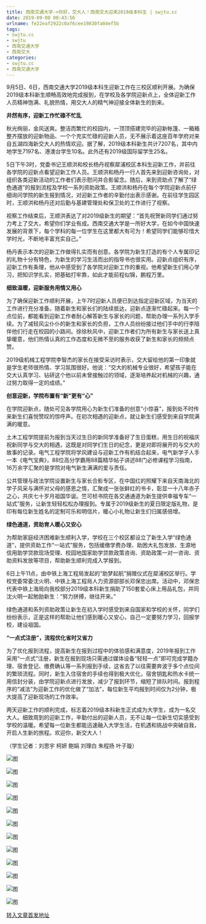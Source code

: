```yaml
---
title: 西南交通大学->你好，交大人！西南交大迎来2019级本科生 | swjtu.cc
date: 2019-09-08 00:43:56
urlname: fe22eaf2922c0af6cee19830fa04ef5b
tags: 
- swjtu.cc
- swjtu
- 西南交通大学
- 西南交大
categories:
- swjtu.cc
- 西南交通大学
---
```



9月5日、6日，西南交通大学2019级本科生迎新工作在三校区顺利开展。为确保2019级本科新生顺畅高效地完成报到，在学校及各学院迎新点上，全体迎新工作人员精神饱满、礼貌热情，用交大人的精气神迎接全体新生的到来。

**井然有序，迎新工作忙碌不忙乱**

秋光绚丽，金风送爽。整洁而繁忙的校园内，一顶顶搭建完毕的迎新帐篷、一箱箱整齐摆放的迎新物品、一个个充实忙碌的迎新人员，无不展示着这座百年学府对来自五湖四海新交大人的热情欢迎。据了解，2019级本科新生共计7207名，其中内地学生7197名、港澳台学生10名。此外还有2019级国际留学生25名。

5日下午3时，党委书记王顺洪和校长杨丹视察犀浦校区本科生迎新工作，并前往各学院的迎新点看望迎新工作人员。王顺洪和杨丹一行人首先来到迎新咨询处，对组织各类迎新活动的工作者们表示慰问并合影留念。随后，来到资助点了解了“绿色通道”的报到流程及学校一系列资助政策。王顺洪和杨丹在每个学院迎新点前仔细询问学院的新生报到情况，对迎新工作者的辛勤付出表示感谢。在前往学生园区时，王顺洪和杨丹还对后勤与基建管理处和保卫处的工作进行了视察。

视察工作结束后，王顺洪表达了对2019级新生的期望：“首先祝贺新同学们通过努力考上了交大，希望你们学业有成。西南交通大学是一所好大学，在如今中国快速发展的背景下，每个学科的每一位学生在这里都大有可为！希望同学们能够珍惜大学时光，不断地丰富充实自己。”

杨丹表示本次的迎新工作做得扎实而有创意。各学院为新生打造的有个人专属印记的礼物十分有特色，为新生的学习生活而出的指导书也很实用。迎新点组织有序，迎新工作有条理，他从中感受到了各学院对迎新工作的重视。他希望新生们用心学习，把知识学扎实，把基础打牢靠，如此才能前程似锦，鹏程万里。

**细致温暖，迎新服务用情又用心**

为了确保迎新工作顺利开展，上午7时迎新人员便已到达指定迎新区域，为当天的工作进行充分准备。随着新生和家长们的陆续抵达，迎新点逐渐忙碌起来。每一个点位前，都能看到迎新工作者耐心解答新生与家长的问题，帮助办理一系列入学手续。为了减轻风尘仆仆的新生和家长的负担，工作人员纷纷接过他们手中的行李陪伴他们行走在校园的小路间。徐徐秋风中，迎新工作者们为所有新生与家长送上真挚暖意，他们热情认真的工作态度和无微不至的服务收获了新生和家长的频频点赞。

2019级机械工程学院李智杰的家长在接受采访时表示，交大留给他的第一印象就是学生老师很热情、学习氛围很好。他说：“交大的机械专业很好，希望孩子能在交大认真学习、钻研这个他以前未曾接触过的领域，逐渐培养起对机械的兴趣，通过努力取得一定的成绩。”

**创意迎新，学院布置有“新”更有“心”**

在学院迎新点，随处可见各学院用心为新生们准备的创意“小惊喜”，报到处不时传来新生们喜悦赞叹的惊呼声。在初次相遇的迎新点，就让新生们感受到来自学院满满的暖意。

土木工程学院提前为报到当天过生日的新同学准备好了生日蛋糕，用生日的祝福庆祝新同学与交大的相遇，这既是对同学们生日的纪念，更是对即将展开的与交大的故事的记录。电气工程学院将学风建设与迎新工作有机结合起来，电气新学子人手一本《电气宝典》，88位高分学霸用88篇精华帖子讲述88门必修课程学习指南，16万余字汇聚的是学院对电气新生满满的爱与责任。

公共管理与政法学院设置新生与家长合影专区，在中国红的照耀下来自天南海北的学子风采与满怀对父母的感恩之情，汇聚成一张张鲜红的书卡，彰显一十八年赤子之心，共庆七十岁月祖国华诞。竺可桢书院在各交通通道为新生提供幸福专车“一站式”服务，让新生轻轻松松办理报到。专属于2019级新生的夏日限定版礼物，是印有每位新生姓名的定制可乐和明信片，暖心小礼物让新生们归属感倍增。

**绿色通道，资助育人暖心又安心**

为帮助家庭经济困难新生顺利入学，学校在三个校区都设立了新生入学“绿色通道”，提供资助工作“一站式”服务，包括缓缴学费办理、助困大礼包发放、生源地信用助学贷款现场受理、校园地国家助学贷款政策咨询、资助政策一对一咨询、资助资料发放等项目，帮助新生顺利完成入学报到。

6日上午11点，由中铁上海工程局发起的“助梦起航”捐赠仪式在犀浦校区举行。学校党委常委沈火明、中铁上海工程局人力资源部部长邓保忠出席。活动中，邓保忠代表中铁上海局向我校部分2019级本科新生捐助了150套爱心床上用品礼包，并同沈火明一起勉励新生：“努力拼搏，继往开来。”

绿色通道和系列资助政策让新生在初入学时感受到来自国家和学校的关怀，同学们纷纷表示，正是这样的帮助让他们感到暖心又安心，自己一定要努力学习，回报学校，建设祖国。

**“一点式注册”，流程优化省时又省力**

为了优化报到流程，提高新生在报到过程中的体验感和满意度，2019年报到工作采用“一点式”注册，新生在报到现场只需通过媒体设备“轻轻一点”即可完成学籍办理、宿舍登记、缴费确认等一系列报到手续，这省去了以往需要奔波于多个点位间的繁琐流程。同时，新生入住宿舍的手续也得到极大优化，宿舍钥匙和热水卡统一用信封分装，由学院迎新点进行发放，减少了报到环节，缩短了排队时间。报到程序的“减法”为迎新工作的优化做了“加法”，每位新生平均报到时间仅为2分钟，极大提高了迎新现场的工作效率。

两天迎新工作的顺利完成，标志着2019级本科新生正式成为大学生，成为一名交大人。细致周到的迎新工作，辛勤付出的迎新人员，无不让每一位新生切实感受到学校的温暖。希望每一位新生都能迅速融入大学生活，在机遇和挑战中突破自我，开启人生新的旅程。欢迎你，新交大人！

（学生记者：刘思宇 柯妍 鲍娟 刘理白 朱程扬 叶子璇） 



![图](https://news.swjtu.edu.cn/upload/201909/07/201909072256078924.JPG)

![图](https://news.swjtu.edu.cn/upload/201909/07/201909072255335385.JPG)

![图](https://news.swjtu.edu.cn/upload/201909/07/201909072313300020.jpg)

![图](https://news.swjtu.edu.cn/upload/201909/07/201909072259326231.gif)

![图](https://news.swjtu.edu.cn/upload/201909/07/201909072233427435.gif)

![图](https://news.swjtu.edu.cn/upload/201909/07/201909072233316068.gif)

![图](https://news.swjtu.edu.cn/upload/201909/07/201909072232223899.gif)

![图](https://news.swjtu.edu.cn/upload/201909/07/201909072232436641.gif)

![图](https://news.swjtu.edu.cn/upload/201909/07/201909072252349042.JPG)

![图](https://news.swjtu.edu.cn/upload/201909/07/201909072250273169.JPG)

![图](https://news.swjtu.edu.cn/upload/201909/07/201909072220511694.jpg)

![图](https://news.swjtu.edu.cn/upload/201909/07/201909072219441745.jpg)

[转入文章首发地址](https://news.swjtu.edu.cn/shownews-18800.shtml)